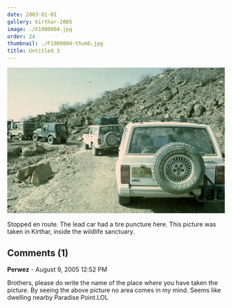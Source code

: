```yaml
---
date: 2003-01-01
gallery: kirthar-2005
image: ./F1000004.jpg
order: 24
thumbnail: ./F1000004-thumb.jpg
title: Untitled 3
---
```


![Untitled 3](./F1000004.jpg)

Stopped en route. The lead car had a tire puncture here. This picture was taken in Kirthar, inside the wildlife sanctuary.

<div id="comments">

## Comments (1)

<div id="comment">

**Perwez** - August  9, 2005 12:52 PM

Brothers, please do write the name of the place where you have taken the picture. By seeing the above picture no area comes in my mind. Seems like dwelling nearby Paradise Point.LOL

</div>

</div>
